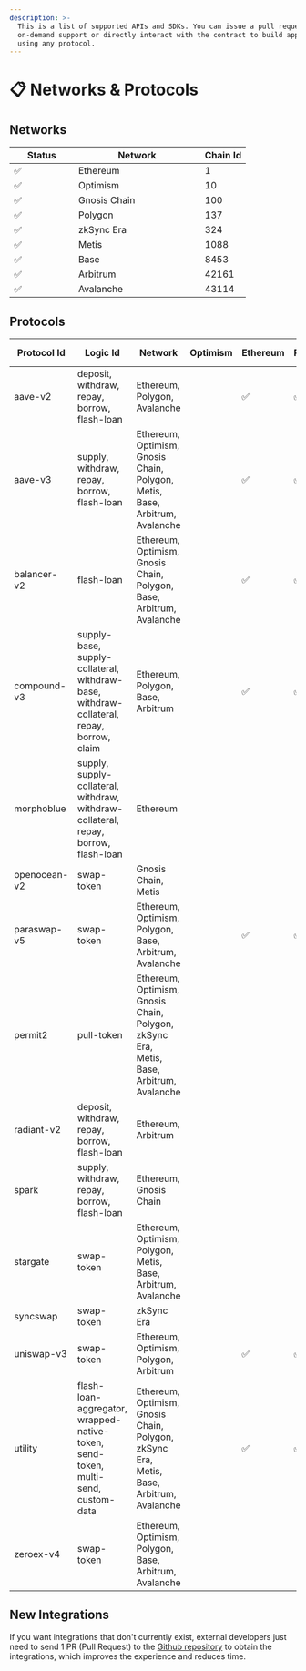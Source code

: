 ```yaml
---
description: >-
  This is a list of supported APIs and SDKs. You can issue a pull request to add
  on-demand support or directly interact with the contract to build applications
  using any protocol.
---
```


# 📋 Networks & Protocols

## Networks

<table><thead><tr><th width="97">Status</th><th width="206">Network</th><th data-type="number">Chain Id</th></tr></thead><tbody><tr><td>✅</td><td>Ethereum</td><td>1</td></tr><tr><td>✅</td><td>Optimism</td><td>10</td></tr><tr><td>✅</td><td>Gnosis Chain</td><td>100</td></tr><tr><td>✅</td><td>Polygon</td><td>137</td></tr><tr><td>✅</td><td>zkSync Era</td><td>324</td></tr><tr><td>✅</td><td>Metis</td><td>1088</td></tr><tr><td>✅</td><td>Base</td><td>8453</td></tr><tr><td>✅</td><td>Arbitrum</td><td>42161</td></tr><tr><td>✅</td><td>Avalanche</td><td>43114</td></tr></tbody></table>

## Protocols

<table><thead><tr><th width="156">Protocol Id</th><th>Logic Id</th><th>Network</th><th data-hidden>Optimism</th><th data-hidden>Ethereum</th><th data-hidden>Polygon</th><th data-hidden>zkSync Era</th><th data-hidden>Arbitrum</th><th data-hidden>Metis</th><th data-hidden>Base</th><th data-hidden>Avalanche</th></tr></thead><tbody><tr><td>aave-v2</td><td>deposit, withdraw, repay, borrow, flash-loan</td><td>Ethereum, Polygon, Avalanche</td><td></td><td>✅</td><td>✅</td><td></td><td></td><td></td><td></td><td></td></tr><tr><td>aave-v3</td><td>supply, withdraw, repay, borrow, flash-loan</td><td>Ethereum, Optimism, Gnosis Chain, Polygon, Metis, Base, Arbitrum, Avalanche</td><td></td><td>✅</td><td>✅</td><td></td><td>✅</td><td></td><td></td><td></td></tr><tr><td>balancer-v2</td><td>flash-loan</td><td>Ethereum, Optimism, Gnosis Chain, Polygon, Base, Arbitrum, Avalanche</td><td></td><td>✅</td><td>✅</td><td></td><td>✅</td><td></td><td></td><td></td></tr><tr><td>compound-v3</td><td>supply-base, supply-collateral, withdraw-base, withdraw-collateral, repay, borrow, claim</td><td>Ethereum, Polygon, Base, Arbitrum</td><td></td><td>✅</td><td>✅</td><td></td><td>✅</td><td></td><td></td><td></td></tr><tr><td>morphoblue</td><td>supply, supply-collateral, withdraw, withdraw-collateral, repay, borrow, flash-loan</td><td>Ethereum</td><td></td><td></td><td></td><td></td><td></td><td></td><td></td><td></td></tr><tr><td>openocean-v2</td><td>swap-token</td><td>Gnosis Chain, Metis</td><td></td><td></td><td></td><td></td><td></td><td></td><td></td><td></td></tr><tr><td>paraswap-v5</td><td>swap-token</td><td>Ethereum, Optimism, Polygon, Base, Arbitrum, Avalanche</td><td></td><td>✅</td><td>✅</td><td></td><td>✅</td><td></td><td></td><td></td></tr><tr><td>permit2</td><td>pull-token</td><td>Ethereum, Optimism, Gnosis Chain, Polygon, zkSync Era, Metis, Base, Arbitrum, Avalanche</td><td></td><td></td><td></td><td></td><td></td><td></td><td></td><td></td></tr><tr><td>radiant-v2</td><td>deposit, withdraw, repay, borrow, flash-loan</td><td>Ethereum, Arbitrum</td><td></td><td></td><td></td><td></td><td>✅</td><td></td><td></td><td></td></tr><tr><td>spark</td><td>supply, withdraw, repay, borrow, flash-loan</td><td>Ethereum, Gnosis Chain</td><td></td><td></td><td></td><td></td><td></td><td></td><td></td><td></td></tr><tr><td>stargate</td><td>swap-token</td><td>Ethereum, Optimism, Polygon, Metis, Base,  Arbitrum, Avalanche</td><td></td><td></td><td></td><td></td><td></td><td></td><td></td><td></td></tr><tr><td>syncswap</td><td>swap-token</td><td>zkSync Era</td><td></td><td></td><td></td><td>✅</td><td></td><td></td><td></td><td></td></tr><tr><td>uniswap-v3</td><td>swap-token</td><td>Ethereum, Optimism, Polygon, Arbitrum</td><td></td><td>✅</td><td>✅</td><td></td><td>✅</td><td></td><td></td><td></td></tr><tr><td>utility</td><td>flash-loan-aggregator, wrapped-native-token, send-token, multi-send, custom-data</td><td>Ethereum, Optimism, Gnosis Chain, Polygon, zkSync Era, Metis, Base, Arbitrum, Avalanche</td><td></td><td>✅</td><td>✅</td><td>✅</td><td>✅</td><td></td><td></td><td></td></tr><tr><td>zeroex-v4</td><td>swap-token</td><td>Ethereum, Optimism, Polygon, Base, Arbitrum, Avalanche</td><td></td><td></td><td></td><td></td><td></td><td></td><td></td><td></td></tr></tbody></table>

## New Integrations

If you want integrations that don't currently exist, external developers just need to send 1 PR (Pull Request) to the [Github repository](https://github.com/dinngo/protocolink-logics) to obtain the integrations, which improves the experience and reduces time.
